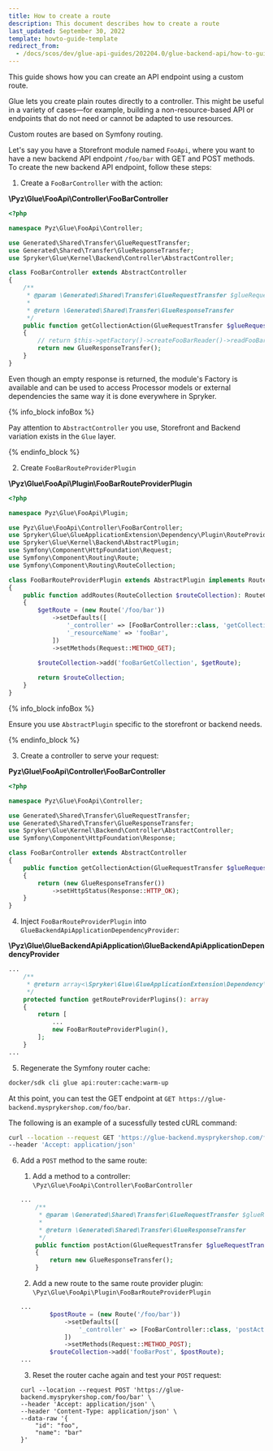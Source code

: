 ```yaml
---
title: How to create a route
description: This document describes how to create a route
last_updated: September 30, 2022
template: howto-guide-template
redirect_from:
  - /docs/scos/dev/glue-api-guides/202204.0/glue-backend-api/how-to-guides/create-a-route.html
---
```


This guide shows how you can create an API endpoint using a custom route.

Glue lets you create plain routes directly to a controller. This might be useful in a variety of cases—for example, building a non-resource-based API or endpoints that do not need or cannot be adapted to use resources.

Custom routes are based on Symfony routing.

Let's say you have a Storefront module named `FooApi`, where you want to have a new backend API endpoint `/foo/bar` with GET and POST methods. To create the new backend API endpoint, follow these steps:

1. Create a `FooBarController` with the action:

**\Pyz\Glue\FooApi\Controller\FooBarController**

```php
<?php

namespace Pyz\Glue\FooApi\Controller;

use Generated\Shared\Transfer\GlueRequestTransfer;
use Generated\Shared\Transfer\GlueResponseTransfer;
use Spryker\Glue\Kernel\Backend\Controller\AbstractController;

class FooBarController extends AbstractController
{
    /**
     * @param \Generated\Shared\Transfer\GlueRequestTransfer $glueRequestTransfer
     *
     * @return \Generated\Shared\Transfer\GlueResponseTransfer
     */
    public function getCollectionAction(GlueRequestTransfer $glueRequestTransfer): GlueResponseTransfer
    {
        // return $this->getFactory()->createFooBarReader()->readFooBar();
        return new GlueResponseTransfer();
    }
}

```

Even though an empty response is returned, the module's Factory is available and can be used to access Processor models or external dependencies the same way it is done everywhere in Spryker.

{% info_block infoBox %}

Pay attention to `AbstractController` you use, Storefront and Backend variation exists in the `Glue` layer.

{% endinfo_block %}

2. Create `FooBarRouteProviderPlugin`

**\Pyz\Glue\FooApi\Plugin\FooBarRouteProviderPlugin**

```php
<?php

namespace Pyz\Glue\FooApi\Plugin;

use Pyz\Glue\FooApi\Controller\FooBarController;
use Spryker\Glue\GlueApplicationExtension\Dependency\Plugin\RouteProviderPluginInterface;
use Spryker\Glue\Kernel\Backend\AbstractPlugin;
use Symfony\Component\HttpFoundation\Request;
use Symfony\Component\Routing\Route;
use Symfony\Component\Routing\RouteCollection;

class FooBarRouteProviderPlugin extends AbstractPlugin implements RouteProviderPluginInterface
{
    public function addRoutes(RouteCollection $routeCollection): RouteCollection
    {
        $getRoute = (new Route('/foo/bar'))
            ->setDefaults([
                '_controller' => [FooBarController::class, 'getCollectionAction'],
                '_resourceName' => 'fooBar',
            ])
            ->setMethods(Request::METHOD_GET);

        $routeCollection->add('fooBarGetCollection', $getRoute);
        
        return $routeCollection;
    }
}
```

{% info_block infoBox %}

Ensure you use `AbstractPlugin` specific to the storefront or backend needs.

{% endinfo_block %}

3. Create a controller to serve your request:

**Pyz\Glue\FooApi\Controller\FooBarController**

```php
<?php

namespace Pyz\Glue\FooApi\Controller;

use Generated\Shared\Transfer\GlueRequestTransfer;
use Generated\Shared\Transfer\GlueResponseTransfer;
use Spryker\Glue\Kernel\Backend\Controller\AbstractController;
use Symfony\Component\HttpFoundation\Response;

class FooBarController extends AbstractController
{
    public function getCollectionAction(GlueRequestTransfer $glueRequestTransfer): GlueResponseTransfer
    {
        return (new GlueResponseTransfer())
            ->setHttpStatus(Response::HTTP_OK);
    }
}
```

4. Inject `FooBarRouteProviderPlugin` into `GlueBackendApiApplicationDependencyProvider`: 

**\Pyz\Glue\GlueBackendApiApplication\GlueBackendApiApplicationDependencyProvider**

```php
...
    /**
     * @return array<\Spryker\Glue\GlueApplicationExtension\Dependency\Plugin\RouteProviderPluginInterface>
     */
    protected function getRouteProviderPlugins(): array
    {
        return [
            ...
            new FooBarRouteProviderPlugin(),
        ];
    }
...
```

5. Regenerate the Symfony router cache:

```bash
docker/sdk cli glue api:router:cache:warm-up
```

At this point, you can test the GET endpoint at `GET https://glue-backend.mysprykershop.com/foo/bar`.

The following is an example of a sucessfully tested cURL command:

```bash
curl --location --request GET 'https://glue-backend.mysprykershop.com/foo/bar' \
--header 'Accept: application/json'
```

6. Add a `POST` method to the same route:

   1. Add a method to a controller: `\Pyz\Glue\FooApi\Controller\FooBarController`

   ```php
   ...
       /**
        * @param \Generated\Shared\Transfer\GlueRequestTransfer $glueRequestTransfer
        *
        * @return \Generated\Shared\Transfer\GlueResponseTransfer
        */
       public function postAction(GlueRequestTransfer $glueRequestTransfer): GlueResponseTransfer
       {
           return new GlueResponseTransfer();
       }

   ```

   2. Add a new route to the same route provider plugin: `\Pyz\Glue\FooApi\Plugin\FooBarRouteProviderPlugin`

   ```php
   ...
           $postRoute = (new Route('/foo/bar'))
               ->setDefaults([
                   '_controller' => [FooBarController::class, 'postAction'],
               ])
               ->setMethods(Request::METHOD_POST);
           $routeCollection->add('fooBarPost', $postRoute);
   ...
   ```

   3. Reset the router cache again and test your `POST` request:

   ```
   curl --location --request POST 'https://glue-backend.mysprykershop.com/foo/bar' \
   --header 'Accept: application/json' \
   --header 'Content-Type: application/json' \
   --data-raw '{
       "id": "foo",
       "name": "bar"
   }'
   ```
